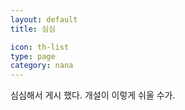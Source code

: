 ```yaml
---
layout: default
title: 심심

icon: th-list
type: page
category: nana
---
```


심심해서 게시 했다.
개설이 이렇게 쉬울 수가.

